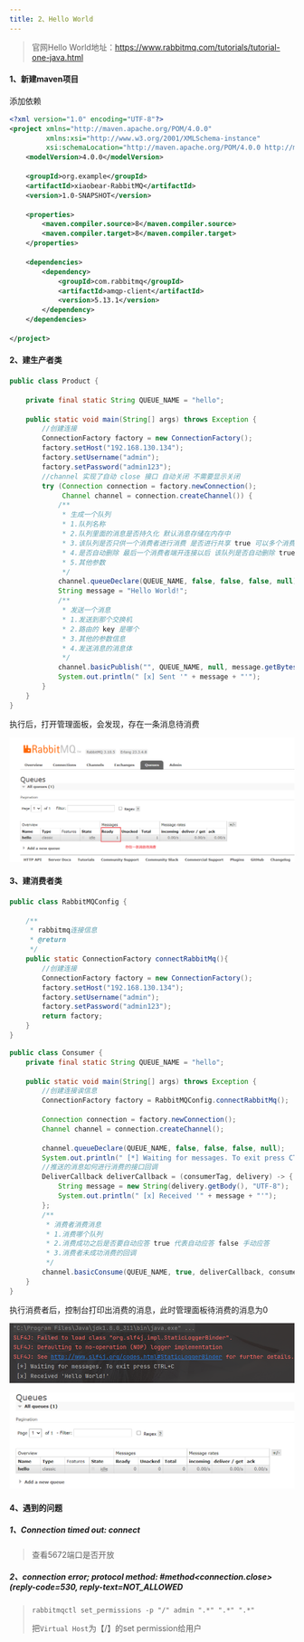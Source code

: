 ```yaml
---
title: 2、Hello World
---
```

> 官网Hello World地址：https://www.rabbitmq.com/tutorials/tutorial-one-java.html

#### 1、新建maven项目

添加依赖

```xml
<?xml version="1.0" encoding="UTF-8"?>
<project xmlns="http://maven.apache.org/POM/4.0.0"
         xmlns:xsi="http://www.w3.org/2001/XMLSchema-instance"
         xsi:schemaLocation="http://maven.apache.org/POM/4.0.0 http://maven.apache.org/xsd/maven-4.0.0.xsd">
    <modelVersion>4.0.0</modelVersion>

    <groupId>org.example</groupId>
    <artifactId>xiaobear-RabbitMQ</artifactId>
    <version>1.0-SNAPSHOT</version>

    <properties>
        <maven.compiler.source>8</maven.compiler.source>
        <maven.compiler.target>8</maven.compiler.target>
    </properties>

    <dependencies>
        <dependency>
            <groupId>com.rabbitmq</groupId>
            <artifactId>amqp-client</artifactId>
            <version>5.13.1</version>
        </dependency>
    </dependencies>

</project>
```



#### 2、建生产者类

```java
public class Product {

    private final static String QUEUE_NAME = "hello";

    public static void main(String[] args) throws Exception {
        //创建连接
        ConnectionFactory factory = new ConnectionFactory();
        factory.setHost("192.168.130.134");
        factory.setUsername("admin");
        factory.setPassword("admin123");
        //channel 实现了自动 close 接口 自动关闭 不需要显示关闭
        try (Connection connection = factory.newConnection();
             Channel channel = connection.createChannel()) {
            /**
             * 生成一个队列
             * 1.队列名称
             * 2.队列里面的消息是否持久化 默认消息存储在内存中
             * 3.该队列是否只供一个消费者进行消费 是否进行共享 true 可以多个消费者消费
             * 4.是否自动删除 最后一个消费者端开连接以后 该队列是否自动删除 true 自动删除
             * 5.其他参数
             */
            channel.queueDeclare(QUEUE_NAME, false, false, false, null);
            String message = "Hello World!";
            /**
             * 发送一个消息
             * 1.发送到那个交换机
             * 2.路由的 key 是哪个
             * 3.其他的参数信息
             * 4.发送消息的消息体
             */
            channel.basicPublish("", QUEUE_NAME, null, message.getBytes());
            System.out.println(" [x] Sent '" + message + "'");
        }
    }
}
```

执行后，打开管理面板，会发现，存在一条消息待消费

![image-20220708150421784](../../images/image-20220708150421784.png)

#### 3、建消费者类

```java
public class RabbitMQConfig {

    /**
     * rabbitmq连接信息
     * @return
     */
    public static ConnectionFactory connectRabbitMq(){
        //创建连接
        ConnectionFactory factory = new ConnectionFactory();
        factory.setHost("192.168.130.134");
        factory.setUsername("admin");
        factory.setPassword("admin123");
        return factory;
    }
}
```



```java
public class Consumer {
    private final static String QUEUE_NAME = "hello";

    public static void main(String[] args) throws Exception {
        //创建连接诶信息
        ConnectionFactory factory = RabbitMQConfig.connectRabbitMq();

        Connection connection = factory.newConnection();
        Channel channel = connection.createChannel();

        channel.queueDeclare(QUEUE_NAME, false, false, false, null);
        System.out.println(" [*] Waiting for messages. To exit press CTRL+C");
        //推送的消息如何进行消费的接口回调
        DeliverCallback deliverCallback = (consumerTag, delivery) -> {
            String message = new String(delivery.getBody(), "UTF-8");
            System.out.println(" [x] Received '" + message + "'");
        };
        /**
         * 消费者消费消息
         * 1.消费哪个队列
         * 2.消费成功之后是否要自动应答 true 代表自动应答 false 手动应答
         * 3.消费者未成功消费的回调
         */
        channel.basicConsume(QUEUE_NAME, true, deliverCallback, consumerTag -> { });
    }
}
```

执行消费者后，控制台打印出消费的消息，此时管理面板待消费的消息为0

![image-20220708150513990](../../images/image-20220708150513990.png)

![image-20220708150535843](../../images/image-20220708150535843.png)



#### 4、遇到的问题

##### 1、Connection timed out: connect

> 查看5672端口是否开放



##### 2、connection error; protocol method: #method<connection.close>(reply-code=530, reply-text=NOT_ALLOWED

> ```
> rabbitmqctl set_permissions -p "/" admin ".*" ".*" ".*"
> ```
>
> 把`Virtual Host`为【/】的set permission给用户
